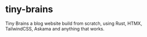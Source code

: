 # tiny-brains
Tiny Brains a blog website build from scratch, using Rust, HTMX, TailwindCSS, Askama and anything that works.
